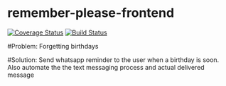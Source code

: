 # remember-please-frontend

[![Coverage Status](https://coveralls.io/repos/github/Karlmusingo/remember-please-frontend/badge.svg?branch=master)](https://coveralls.io/github/Karlmusingo/remember-please-frontend?branch=develop)    [![Build Status](https://travis-ci.com/Karlmusingo/remember-please-frontend.svg?branch=develop)](https://travis-ci.com/Karlmusingo/remember-please-frontend)

#Problem:
Forgetting birthdays

#Solution: 
Send whatsapp reminder to the user when a birthday is soon. Also automate the the text messaging process and actual delivered message
